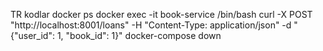TR
kodlar 
docker ps
docker exec -it book-service /bin/bash
curl -X POST "http://localhost:8001/loans" -H "Content-Type: application/json" -d "{\"user_id\": 1, \"book_id\": 1}"
docker-compose down
